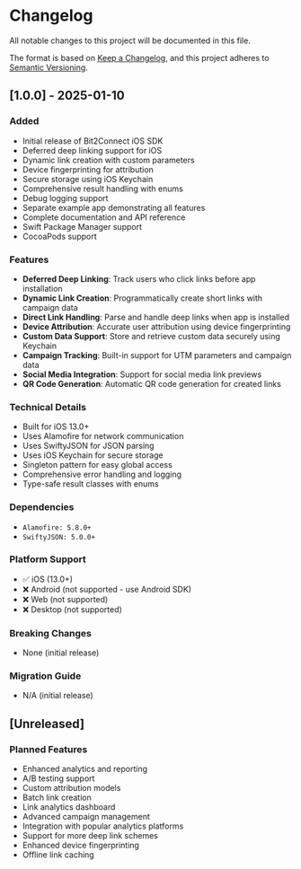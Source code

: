 # Changelog

All notable changes to this project will be documented in this file.

The format is based on [Keep a Changelog](https://keepachangelog.com/en/1.0.0/),
and this project adheres to [Semantic Versioning](https://semver.org/spec/v2.0.0.html).

## [1.0.0] - 2025-01-10

### Added
- Initial release of Bit2Connect iOS SDK
- Deferred deep linking support for iOS
- Dynamic link creation with custom parameters
- Device fingerprinting for attribution
- Secure storage using iOS Keychain
- Comprehensive result handling with enums
- Debug logging support
- Separate example app demonstrating all features
- Complete documentation and API reference
- Swift Package Manager support
- CocoaPods support

### Features
- **Deferred Deep Linking**: Track users who click links before app installation
- **Dynamic Link Creation**: Programmatically create short links with campaign data
- **Direct Link Handling**: Parse and handle deep links when app is installed
- **Device Attribution**: Accurate user attribution using device fingerprinting
- **Custom Data Support**: Store and retrieve custom data securely using Keychain
- **Campaign Tracking**: Built-in support for UTM parameters and campaign data
- **Social Media Integration**: Support for social media link previews
- **QR Code Generation**: Automatic QR code generation for created links

### Technical Details
- Built for iOS 13.0+
- Uses Alamofire for network communication
- Uses SwiftyJSON for JSON parsing
- Uses iOS Keychain for secure storage
- Singleton pattern for easy global access
- Comprehensive error handling and logging
- Type-safe result classes with enums

### Dependencies
- `Alamofire: 5.8.0+`
- `SwiftyJSON: 5.0.0+`

### Platform Support
- ✅ iOS (13.0+)
- ❌ Android (not supported - use Android SDK)
- ❌ Web (not supported)
- ❌ Desktop (not supported)

### Breaking Changes
- None (initial release)

### Migration Guide
- N/A (initial release)

## [Unreleased]

### Planned Features
- Enhanced analytics and reporting
- A/B testing support
- Custom attribution models
- Batch link creation
- Link analytics dashboard
- Advanced campaign management
- Integration with popular analytics platforms
- Support for more deep link schemes
- Enhanced device fingerprinting
- Offline link caching
